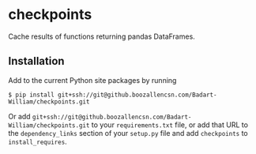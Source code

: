 # checkpoints

Cache results of functions returning pandas DataFrames.

## Installation

Add to the current Python site packages by running

```
$ pip install git+ssh://git@github.boozallencsn.com/Badart-William/checkpoints.git
```

Or add
`git+ssh://git@github.boozallencsn.com/Badart-William/checkpoints.git`
to your `requirements.txt` file, or add that URL to the
`dependency_links` section of your `setup.py` file and add
`checkpoints` to `install_requires`.
